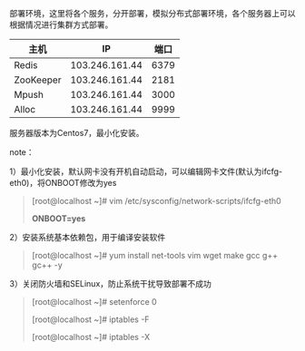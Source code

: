 部署环境，这里将各个服务，分开部署，模拟分布式部署环境，各个服务器上可以根据情况进行集群方式部署。

| 主机 | IP | 端口 |
| --- | --- | --- |
| Redis | 103.246.161.44 | 6379 |
| ZooKeeper | 103.246.161.44 | 2181 |
| Mpush | 103.246.161.44 | 3000 |
| Alloc | 103.246.161.44 | 9999 |

服务器版本为Centos7，最小化安装。

note：

1）最小化安装，默认网卡没有开机自动启动，可以编辑网卡文件\(默认为ifcfg-eth0\)，将ONBOOT修改为yes

> \[root@localhost ~\]\# vim \/etc\/sysconfig\/network-scripts\/ifcfg-eth0
> 
> **ONBOOT=yes**

2）安装系统基本依赖包，用于编译安装软件

> \[root@localhost ~\]\# yum install net-tools vim wget make gcc g++ gc++ -y

3）关闭防火墙和SELinux，防止系统干扰导致部署不成功

> \[root@localhost ~\]\# setenforce 0
> 
> \[root@localhost ~\]\# iptables -F
> 
> \[root@localhost ~\]\# iptables -X

